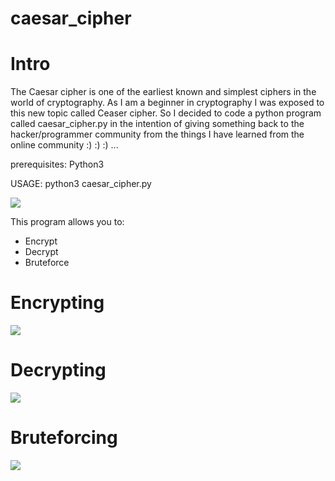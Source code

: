 
# caesar_cipher

# Intro

The Caesar cipher is one of the earliest known and simplest ciphers in the world of cryptography. As I am a beginner in cryptography I was exposed to this new topic called Ceaser cipher. So I decided to code a python program called caesar_cipher.py in the intention of giving something back to the hacker/programmer community from the things I have learned from the online community :) :) :) ...

prerequisites: Python3

USAGE:
python3 caesar_cipher.py

<img src="https://i.imgur.com/PZiMPPA.png">

This program allows you to:
<ul>
  <li>Encrypt</li>
  <li>Decrypt</li>
  <li>Bruteforce</li>
</ul>

# Encrypting

<img src="https://i.imgur.com/kXVsJnC.png">

# Decrypting

<img src="https://i.imgur.com/1Yy0i5x.png">

# Bruteforcing

<img src="https://i.imgur.com/sru0tJv.png">




